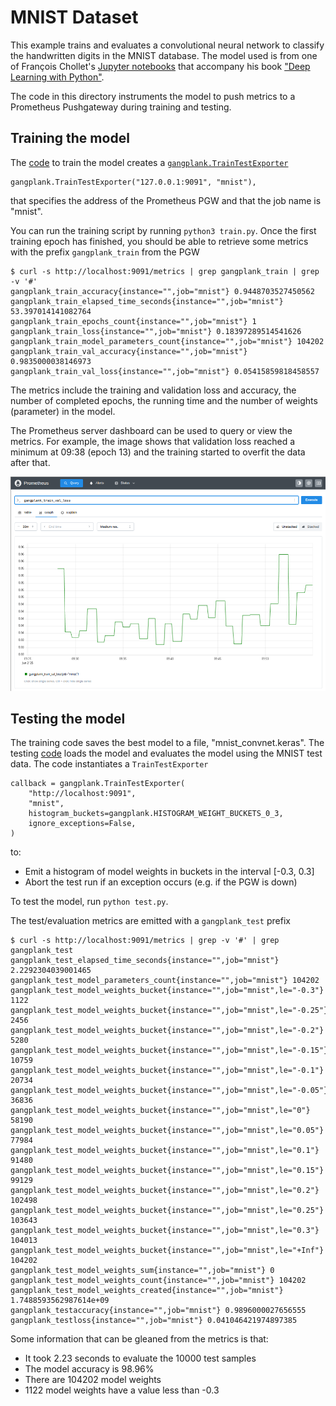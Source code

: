 # MNIST Dataset
This example trains and evaluates a convolutional neural network to classify the handwritten digits in the MNIST database.
The model used is from one of François Chollet's [Jupyter notebooks](https://github.com/fchollet/deep-learning-with-python-notebooks/blob/master/chapter08_intro-to-dl-for-computer-vision.ipynb)
that accompany his book ["Deep Learning with Python"]([https://www.manning.com/books/deep-learning-with-python](https://www.manning.com/books/deep-learning-with-python-second-edition)).

The code in this directory instruments the model to push metrics to a Prometheus Pushgateway during training and testing.

## Training the model
The [code](https://github.com/hammingweight/gangplank/blob/main/examples/mnist/train.py) to train the model creates a 
[`gangplank.TrainTestExporter`](https://github.com/hammingweight/gangplank/blob/5bd199e195e89293678fa53fce0592fe1f3a4efd/examples/mnist/train.py#L36C5-L36C32)

```
gangplank.TrainTestExporter("127.0.0.1:9091", "mnist"),
```

that specifies the address of the Prometheus PGW and that the job name is "mnist".

You can run the training script by running `python3 train.py`. Once the first training epoch has finished, you should be able to retrieve some
metrics with the prefix `gangplank_train` from the PGW

```
$ curl -s http://localhost:9091/metrics | grep gangplank_train | grep -v '#' 
gangplank_train_accuracy{instance="",job="mnist"} 0.9448703527450562
gangplank_train_elapsed_time_seconds{instance="",job="mnist"} 53.397014141082764
gangplank_train_epochs_count{instance="",job="mnist"} 1
gangplank_train_loss{instance="",job="mnist"} 0.18397289514541626
gangplank_train_model_parameters_count{instance="",job="mnist"} 104202
gangplank_train_val_accuracy{instance="",job="mnist"} 0.9835000038146973
gangplank_train_val_loss{instance="",job="mnist"} 0.05415859818458557
```
The metrics include the training and validation loss and accuracy, the number of completed epochs, the running time and the number of weights (parameter) in the model.

The Prometheus server dashboard can be used to query or view the metrics. For example, the image shows that validation loss reached a minimum at 09:38 (epoch 13) and the training
started to overfit the data after that.

![Training validation loss](./train_val_loss.png)


## Testing the model
The training code saves the best model to a file, "mnist_convnet.keras". The testing [code](https://github.com/hammingweight/gangplank/blob/main/examples/mnist/test.py)
loads the model and evaluates the model using the MNIST test data. The code instantiates a `TrainTestExporter`

```
callback = gangplank.TrainTestExporter(
    "http://localhost:9091",
    "mnist",
    histogram_buckets=gangplank.HISTOGRAM_WEIGHT_BUCKETS_0_3,
    ignore_exceptions=False,
)
```
to:
 * Emit a histogram of model weights in buckets in the interval [-0.3, 0.3]
 * Abort the test run if an exception occurs (e.g. if the PGW is down)

To test the model, run `python test.py`.

The test/evaluation metrics are emitted with a `gangplank_test` prefix

```
$ curl -s http://localhost:9091/metrics | grep -v '#' | grep gangplank_test
gangplank_test_elapsed_time_seconds{instance="",job="mnist"} 2.2292304039001465
gangplank_test_model_parameters_count{instance="",job="mnist"} 104202
gangplank_test_model_weights_bucket{instance="",job="mnist",le="-0.3"} 1122
gangplank_test_model_weights_bucket{instance="",job="mnist",le="-0.25"} 2456
gangplank_test_model_weights_bucket{instance="",job="mnist",le="-0.2"} 5280
gangplank_test_model_weights_bucket{instance="",job="mnist",le="-0.15"} 10759
gangplank_test_model_weights_bucket{instance="",job="mnist",le="-0.1"} 20734
gangplank_test_model_weights_bucket{instance="",job="mnist",le="-0.05"} 36836
gangplank_test_model_weights_bucket{instance="",job="mnist",le="0"} 58190
gangplank_test_model_weights_bucket{instance="",job="mnist",le="0.05"} 77984
gangplank_test_model_weights_bucket{instance="",job="mnist",le="0.1"} 91480
gangplank_test_model_weights_bucket{instance="",job="mnist",le="0.15"} 99129
gangplank_test_model_weights_bucket{instance="",job="mnist",le="0.2"} 102498
gangplank_test_model_weights_bucket{instance="",job="mnist",le="0.25"} 103643
gangplank_test_model_weights_bucket{instance="",job="mnist",le="0.3"} 104013
gangplank_test_model_weights_bucket{instance="",job="mnist",le="+Inf"} 104202
gangplank_test_model_weights_sum{instance="",job="mnist"} 0
gangplank_test_model_weights_count{instance="",job="mnist"} 104202
gangplank_test_model_weights_created{instance="",job="mnist"} 1.7488593562987614e+09
gangplank_testaccuracy{instance="",job="mnist"} 0.9896000027656555
gangplank_testloss{instance="",job="mnist"} 0.041046421974897385
```

Some information that can be gleaned from the metrics is that:
 * It took 2.23 seconds to evaluate the 10000 test samples
 * The model accuracy is 98.96%
 * There are 104202 model weights
 * 1122 model weights have a value less than -0.3
